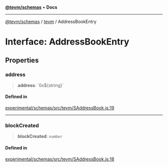 [**@tevm/schemas**](../../README.md) • **Docs**

***

[@tevm/schemas](../../modules.md) / [tevm](../README.md) / AddressBookEntry

# Interface: AddressBookEntry

## Properties

### address

> **address**: \`0x$\{string\}\`

#### Defined in

[experimental/schemas/src/tevm/SAddressBook.js:19](https://github.com/evmts/tevm-monorepo/blob/main/experimental/schemas/src/tevm/SAddressBook.js#L19)

***

### blockCreated

> **blockCreated**: `number`

#### Defined in

[experimental/schemas/src/tevm/SAddressBook.js:18](https://github.com/evmts/tevm-monorepo/blob/main/experimental/schemas/src/tevm/SAddressBook.js#L18)
